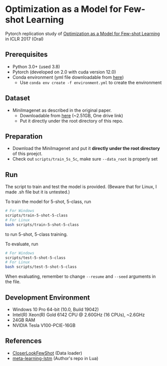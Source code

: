 # Optimization as a Model for Few-shot Learning
Pytorch replication study of [Optimization as a Model for Few-shot Learning](https://openreview.net/forum?id=rJY0-Kcll) in ICLR 2017 (Oral)

## Prerequisites
- Python 3.0+ (used 3.8)
- Pytorch (developed on 2.0 with cuda version 12.0)
- Conda environment (yml file downloadable from [here](https://purdue0-my.sharepoint.com/:u:/g/personal/jung199_purdue_edu/EXcelSEWGo5Gt4291iTlEEIBxClTEeZarKbU1vMNkBic6w?e=4ozDQC))
  - Use `conda env create -f environment.yml` to create the environment

## Dataset
- MiniImagenet as described in the original paper. 
  - Downloadable from [here](https://purdue0-my.sharepoint.com/:u:/g/personal/jung199_purdue_edu/EdI7dATMbHVNp7QILyhn5YsB3i3BHq6glKEOYOZblTTzpw?e=Adbwus) (~2.51GB, One drive link)
  - Put it directly under the root directory of this repo.


## Preparation
- Download the MiniImagenet and put it **directly under the root directory** of this proejct.
- Check out `scripts/train_5s_5c`, make sure `--data_root` is properly set

## Run
The script to train and test the model is provided. (Beware that for Linux, I made .sh file but it is untested.)

To train the model for 5-shot, 5-class, run
```bash
# For Windows
scripts/train-5-shot-5-class
# For Linux
bash scripts/train-5-shot-5-class
```
to run 5-shot, 5-class training. 

To evaluate, run 
```bash
# For Windows
scripts/test-5-shot-5-class
# For Linux
bash scripts/test-5-shot-5-class
```
When evaluating, remember to change `--resume` and `--seed` arguments in the file.

## Development Environment
- Windows 10 Pro 64-bit (10.0, Build 19042)
- Intel(R) Xeon(R) Gold 6142 CPU @ 2.60GHz (16 CPUs), ~2.6GHz
- 24GB RAM
- NVIDIA Tesla V100-PCIE-16GB


## References
- [CloserLookFewShot](https://github.com/wyharveychen/CloserLookFewShot) (Data loader)
- [meta-learning-lstm](https://github.com/twitter/meta-learning-lstm) (Author's repo in Lua)

